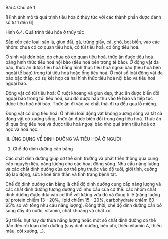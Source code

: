 Bài 4
Chủ đề 1

[Hình ảnh mô tả quá trình tiêu hóa ở thủy tức với các thành phần được đánh số từ 1 đến 6]

Hình 6.4. Quá trình tiêu hóa ở thủy tức

Sắp xếp các loại: sán lá, giun đất, gà, trứng giấy, cá, chó, bọt biển, vào các nhóm: chưa có cơ quan tiêu hoá, có túi tiêu hoá, có ống tiêu hoá.

Ở sinh vật đơn bào, do chưa có cơ quan tiêu hoá, thức ăn được tiêu hoá bằng hình thức tiêu hoá nội bào (tiêu hoá bên trong tế bào). Ở động vật đa bào, thức ăn được tiêu hoá bằng hình thức tiêu hoá ngoại bào (tiêu hoá bên ngoài tế bào) trong túi tiêu hoá hoặc ống tiêu hoá. Ở một số loài động vật đa bào bậc thấp, có sự kết hợp cả hai hình thức tiêu hoá nội bào và tiêu hoá ngoại bào.

Động vật có túi tiêu hoá: Ở ruột khoang và giun dẹp, thức ăn được biến đổi ngoại bào trong túi tiêu hoá, sau đó được hấp thu vào tế bào và tiếp tục được tiêu hoá nội bào. Thức ăn đi vào và chất thải đi ra đều qua lỗ miệng.

Động vật có ống tiêu hoá: Ở nhiều loài động vật không xương sống và tất cả động vật có xương sống, thức ăn được biến đổi trong ống tiêu hoá. Thức ăn đi qua ống tiêu hoá và được tiêu hoá ngoại bào nhờ quá trình tiêu hoá cơ học và hoá học.

III. ỨNG DỤNG VỀ DINH DƯỠNG VÀ TIÊU HOÁ Ở NGƯỜI

1. Chế độ dinh dưỡng cân bằng

Các chất dinh dưỡng giúp cơ thể sinh trưởng và phát triển thông qua cung cấp nguyên liệu, năng lượng cho các hoạt động sống. Nhu cầu năng lượng và các chất dinh dưỡng của cơ thể phụ thuộc vào độ tuổi, giới tính, cường độ lao động, sức khoẻ tinh thần và tình trạng bệnh tật.

Chế độ dinh dưỡng cân bằng là chế độ dinh dưỡng cung cấp năng lượng và các chất dinh dưỡng tương đương với nhu cầu của cơ thể: các nhóm chất dinh dưỡng được đưa vào cơ thể với lượng vừa đủ và đúng tỉ lệ (năng lượng từ protein chiếm 13 - 20%, lipid chiếm 15 - 20%, carbohydrate chiếm 60 - 65% so với tổng nhu cầu năng lượng). Đồng thời, chế độ dinh dưỡng cần bổ sung đầy đủ nước, vitamin, chất khoáng và chất xơ.

Sự thiếu hụt hay dư thừa năng lượng hoặc một số chất dinh dưỡng có thể dẫn đến rối loạn dinh dưỡng (suy dinh dưỡng, béo phì, thiếu vitamin A, thiếu máu, còi xương,...).